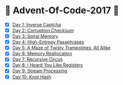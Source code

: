 # :christmas_tree: Advent-Of-Code-2017 :christmas_tree:

- [x] [Day 1: Inverse Captcha](https://github.com/Meemaw/Advent-Of-Code-2017/blob/master/Problem1.java)
- [x] [Day 2: Corruption Checksum](https://github.com/Meemaw/Advent-Of-Code-2017/blob/master/Problem2.java)
- [x] [Day 3: Spiral Memory](https://github.com/Meemaw/Advent-Of-Code-2017/blob/master/Problem3.java)
- [x] [Day 4: High-Entropy Passphrases](https://github.com/Meemaw/Advent-Of-Code-2017/blob/master/Problem4.java)
- [x] [Day 5: A Maze of Twisty Trampolines, All Alike](https://github.com/Meemaw/Advent-Of-Code-2017/blob/master/Problem5.java)
- [x] [Day 6: Memory Reallocation](https://github.com/Meemaw/Advent-Of-Code-2017/blob/master/Problem6.java)
- [x] [Day 7: Recursive Circus](https://github.com/Meemaw/Advent-Of-Code-2017/blob/master/Problem7.java)
- [x] [Day 8: I Heard You Like Registers](https://github.com/Meemaw/Advent-Of-Code-2017/blob/master/Problem8.java)
- [x] [Day 9: Stream Processing](https://github.com/Meemaw/Advent-Of-Code-2017/blob/master/Problem9java)
- [x] [Day 10: Knot Hash](https://github.com/Meemaw/Advent-Of-Code-2017/blob/master/Problem10java)
